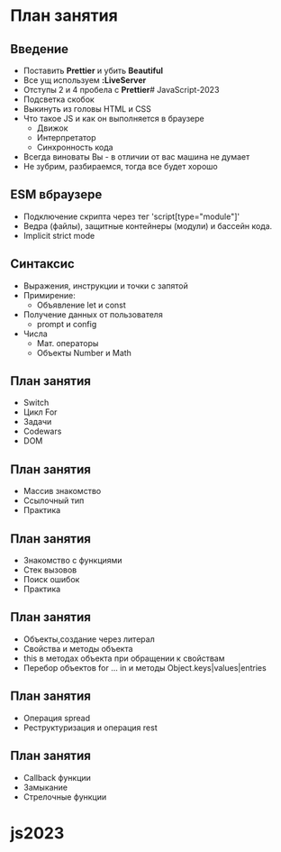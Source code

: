 # План занятия

## Введение

- Поставить **Prettier** и убить **Beautiful**
- Все ущ используем **:LiveServer**
- Отступы 2 и 4 пробела с **Prettier**# JavaScript-2023
- Подсветка скобок
- Выкинуть из головы HTML и CSS
- Что такое JS и как он выполняется в браузере
  - Движок
  - Интерпретатор
  - Синхронность кода
- Всегда виноваты Вы - в отличии от вас машина не думает
- Не зубрим, разбираемся, тогда все будет хорошо

## ESM вбраузере

- Подключение скрипта через тег 'script[type="module"]'
- Ведра (файлы), защитные контейнеры (модули) и бассейн кода.
- Implicit strict mode

## Синтаксис

- Выражения, инструкции и точки с запятой
- Примирение:
  - Объявление let и const
- Получение данных от пользователя
  - prompt и config
- Числа
  - Мат. операторы
  - Объекты Number и Math

## План занятия

- Switch
- Цикл For
- Задачи
- Codewars
- DOM

## План занятия

- Массив знакомство
- Ссылочный тип
- Практика

## План занятия

- Знакомство с функциями
- Стек вызовов
- Поиск ошибок
- Практика

## План занятия

- Объекты,создание через литерал
- Свойства и методы объекта
- this в методах объекта при обращении к свойствам
- Перебор объектов for ... in и методы Object.keys|values|entries

## План занятия

- Операция spread
- Реструктуризация и операция rest

## План занятия

- Callback функции
- Замыкание
- Стрелочные функции

# js2023
